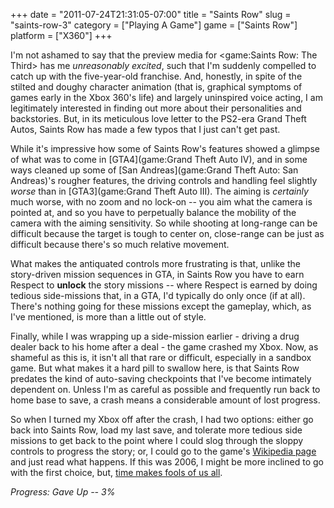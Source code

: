 +++
date = "2011-07-24T21:31:05-07:00"
title = "Saints Row"
slug = "saints-row-3"
category = ["Playing A Game"]
game = ["Saints Row"]
platform = ["X360"]
+++

I'm not ashamed to say that the preview media for <game:Saints Row: The Third> has me <i>unreasonably excited</i>, such that I'm suddenly compelled to catch up with the five-year-old franchise.  And, honestly, in spite of the stilted and doughy character animation (that is, graphical symptoms of games early in the Xbox 360's life) and largely uninspired voice acting, I am legitimately interested in finding out more about their personalities and backstories.  But, in its meticulous love letter to the PS2-era Grand Theft Autos, Saints Row has made a few typos that I just can't get past.

While it's impressive how some of Saints Row's features showed a glimpse of what was to come in [GTA4](game:Grand Theft Auto IV), and in some ways cleaned up some of [San Andreas](game:Grand Theft Auto: San Andreas)'s rougher features, the driving controls and handling feel slightly <i>worse</i> than in [GTA3](game:Grand Theft Auto III).  The aiming is <i>certainly</i> much worse, with no zoom and no lock-on -- you aim what the camera is pointed at, and so you have to perpetually balance the mobility of the camera with the aiming sensitivity.  So while shooting at long-range can be difficult because the target is tough to center on, close-range can be just as difficult because there's so much relative movement.

What makes the antiquated controls more frustrating is that, unlike the story-driven mission sequences in GTA, in Saints Row you have to earn Respect to <b>unlock</b> the story missions -- where Respect is earned by doing tedious side-missions that, in a GTA, I'd typically do only once (if at all).  There's nothing going for these missions except the gameplay, which, as I've mentioned, is more than a little out of style.

Finally, while I was wrapping up a side-mission earlier - driving a drug dealer back to his home after a deal - the game crashed my Xbox.  Now, as shameful as this is, it isn't all that rare or difficult, especially in a sandbox game.  But what makes it a hard pill to swallow here, is that Saints Row predates the kind of auto-saving checkpoints that I've become intimately dependent on.  Unless I'm as careful as possible and frequently run back to home base to save, a crash means a considerable amount of lost progress.

So when I turned my Xbox off after the crash, I had two options: either go back into Saints Row, load my last save, and tolerate more tedious side missions to get back to the point where I could slog through the sloppy controls to progress the story; or, I could go to the game's <a href="http://en.wikipedia.org/wiki/Saints_Row">Wikipedia page</a> and just read what happens.  If this was 2006, I might be more inclined to go with the first choice, but, <a href="http://www.imdb.com/title/tt0584442/quotes?qt=qt0399218">time makes fools of us all</a>.

<i>Progress: Gave Up -- 3\%</i>